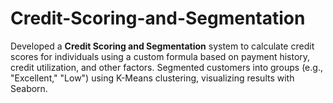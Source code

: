 # Credit-Scoring-and-Segmentation
  Developed a **Credit Scoring and Segmentation** system to calculate credit scores for individuals using a custom formula based on payment history, credit utilization, and other factors. Segmented customers into groups (e.g., "Excellent," "Low") using K-Means clustering, visualizing results with Seaborn.
